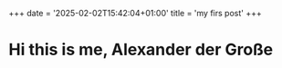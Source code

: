 +++
date = '2025-02-02T15:42:04+01:00'
title = 'my firs post'
+++
# Hi this is me, Alexander der Große
